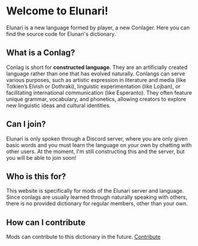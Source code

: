 # Welcome to Elunari!
Elunari is a new language formed by player, a new Conlager. Here you can find the source code for Elunari's dictionary.

## What is a Conlag?
Conlag is short for **constructed language**. They are an artificially created language rather than one that has evolved naturally. Conlangs can serve various purposes, such as artistic expression in literature and media (like Tolkien’s Elvish or Dothraki), linguistic experimentation (like Lojban), or facilitating international communication (like Esperanto). They often feature unique grammar, vocabulary, and phonetics, allowing creators to explore new linguistic ideas and cultural identities.

## Can I join?
Elunari is only spoken through a Discord server, where you are only given basic words and you must learn the language on your own by chatting with other users. At the moment, I'm still constructing this and the server, but you will be able to join soon! 

## Who is this for?
This website is specifically for mods of the Elunari server and language. Since conlags are usually learned through naturally speaking with others, there is no provided dictionary for regular members, other than your own. 

## How can I contribute
Mods can contribute to this dictionary in the future. [Contribute](Contribute.md)
